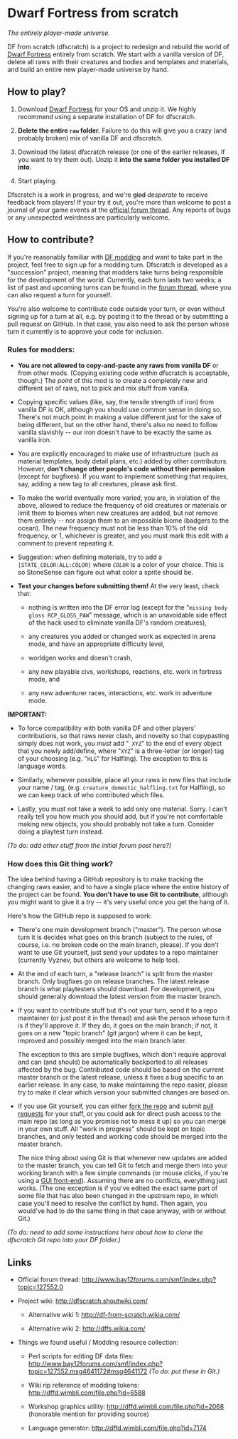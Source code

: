 Dwarf Fortress from scratch
===========================

_The entirely player-made universe._

DF from scratch (dfscratch) is a project to redesign and rebuild the world of [Dwarf Fortress](http://www.bay12games.com/dwarves/) entirely from scratch. We start with a vanilla version of DF, delete all raws with their creatures and bodies and templates and materials, and build an entire new player-made universe by hand.


How to play?
------------

1. Download [Dwarf Fortress](http://www.bay12games.com/dwarves/) for your OS and unzip it.  We highly recommend using a separate installation of DF for dfscratch.

2. **Delete the entire `raw` folder.**  Failure to do this will give you a crazy (and probably broken) mix of vanilla DF and dfscratch.

3. Download the latest dfscratch release (or one of the earlier releases, if you want to try them out).  Unzip it **into the same folder you installed DF into**.

4. Start playing.

Dfscratch is a work in progress, and we're <s>glad</s> _desperate_ to receive feedback from players!  If your try it out, you're more than welcome to post a journal of your game events at the [official forum thread](http://www.bay12forums.com/smf/index.php?topic=127552.0).  Any reports of bugs or any unexpected weirdness are particularly welcome.


How to contribute?
------------------

If you're reasonably familiar with [DF modding](http://dwarffortresswiki.org/index.php/Modding) and want to take part in the project, feel free to sign up for a modding turn.  Dfscratch is developed as a "succession" project, meaning that modders take turns being responsible for the development of the world.  Currently, each turn lasts two weeks; a list of past and upcoming turns can be found in the [forum thread](http://www.bay12forums.com/smf/index.php?topic=127552.0), where you can also request a turn for yourself.

You're also welcome to contribute code outside your turn, or even without signing up for a turn at all, e.g. by posting it to the thread or by submitting a pull request on GitHub.  In that case, you also need to ask the person whose turn it currently is to approve your code for inclusion.


### Rules for modders:

* **You are not allowed to copy-and-paste any raws from vanilla DF** or from other mods.  (Copying existing code _within_ dfscratch is acceptable, though.)  The _point_ of this mod is to create a completely new and different set of raws, not to pick and mix stuff from vanilla.

* Copying specific values (like, say, the tensile strength of iron) from vanilla DF is OK, although you should use common sense in doing so.  There's not much point in making a value different _just_ for the sake of being different, but on the other hand, there's also no need to follow vanilla slavishly -- our iron doesn't have to be exactly the same as vanilla iron.

* You are explicitly encouraged to make use of infrastructure (such as material templates, body detail plans, etc.) added by other contributors.  However, **don't change other people's code without their permission** (except for bugfixes).  If you want to implement something that requires, say, adding a new tag to all creatures, please ask first.

* To make the world eventually more varied, you are, in violation of the above, allowed to reduce the frequency of old creatures or materials or limit them to biomes when new creatures are added, but not remove them entirely -- nor assign them to an impossible biome (badgers to the ocean). The new frequency must not be less than 10% of the old frequency, or 1, whichever is greater, and you must mark this edit with a comment to prevent repeating it.

* Suggestion: when defining materials, try to add a <code>[STATE_COLOR:ALL:<i>COLOR</i>]</code> where <code><i>COLOR</i></code> is a color of your choice. This is so StoneSense can figure out what color a sprite should be.

* **Test your changes before submitting them!**  At the very least, check that:

  * nothing is written into the DF error log (except for the "`missing body gloss RCP_GLOSS_PAW`" message, which is an unavoidable side effect of the hack used to eliminate vanilla DF's random creatures),

  * any creatures you added or changed work as expected in arena mode, and have an appropriate difficulty level,

  * worldgen works and doesn't crash,

  * any new playable civs, workshops, reactions, etc. work in fortress mode, and

  * any new adventurer races, interactions, etc. work in adventure mode.

**IMPORTANT:**

* To force compatibility with both vanilla DF and other players' contributions, so that raws never clash, and novelty so that copypasting simply does not work, you _must_ add "`_XYZ`" to the end of every object that you newly add/define, where "`XYZ`" is a three-letter (or longer) tag of your choosing (e.g. "`HLG`" for Halfling). The exception to this is language words.

* Similarly, whenever possible, place all your raws in new files that include your name / tag, (e.g. `creature_domestic_halfling.txt` for Halfling), so we can keep track of who contributed which files.

* Lastly, you must not take a week to add only one material. Sorry. I can't really tell you how much you should add, but if you're not comfortable making new objects, you should probably not take a turn. Consider doing a playtest turn instead.

_(To do: add other stuff from the initial forum post here?)_


### How does this Git thing work?

The idea behind having a GitHub repository is to make tracking the changing raws easier, and to have a single place where the entire history of the project can be found.  **You don't have to use Git to contribute**, although you might want to give it a try -- it's very useful once you get the hang of it.

Here's how the GitHub repo is supposed to work:

* There's one main development branch ("master"). The person whose turn it is decides what goes on this branch (subject to the rules, of course, i.e. no broken code on the main branch, please). If you don't want to use Git yourself, just send your updates to a repo maintainer (currently Vyznev, but others are welcome to help too).

* At the end of each turn, a "release branch" is split from the master branch. Only bugfixes go on release branches. The latest release branch is what playtesters should download.  For development, you should generally download the latest version from the master branch.

* If you want to contribute stuff but it's not your turn, send it to a repo maintainer (or just post it in the thread) and ask the person whose turn it is if they'll approve it. If they do, it goes on the main branch; if not, it goes on a new "topic branch" (git jargon) where it can be kept, improved and possibly merged into the main branch later.

  The exception to this are simple bugfixes, which don't require approval and can (and should) be automatically backported to all releases affected by the bug. Contributed code should be based on the current master branch or the latest release, unless it fixes a bug specific to an earlier release. In any case, to make maintaining the repo easier, please try to make it clear which version your submitted changes are based on.

* If you use Git yourself, you can either [fork the repo](https://help.github.com/articles/fork-a-repo) and submit [pull requests](https://help.github.com/articles/using-pull-requests) for your stuff, or you could ask for direct push access to the main repo (as long as you promise not to mess it up) so you can merge in your own stuff. All "work in progress" should be kept on topic branches, and only tested and working code should be merged into the master branch.

  The nice thing about using Git is that whenever new updates are added to the master branch, you can tell Git to fetch and merge them into your working branch with a few simple commands (or mouse clicks, if you're using a [GUI front-end](http://git-scm.com/downloads/guis)).  Assuming there are no conflicts, everything just works.  (The one exception is if you've edited the exact same part of some file that has also been changed in the upstream repo, in which case you'll need to resolve the conflict by hand.  Then again, you would've had to do the same thing in that case anyway, with or without Git.)

_(To do: need to add some instructions here about how to clone the dfscratch Git repo into your DF folder.)_

Links
-----

* Official forum thread: http://www.bay12forums.com/smf/index.php?topic=127552.0

* Project wiki: http://dfscratch.shoutwiki.com/

  * Alternative wiki 1: http://df-from-scratch.wikia.com/

  * Alternative wiki 2: http://dffs.wikia.com/

* Things we found useful / Modding resource collection:

  * Perl scripts for editing DF data files: http://www.bay12forums.com/smf/index.php?topic=127552.msg4641172#msg4641172 _(To do: put these in Git.)_

  * Wiki rip reference of modding tokens: http://dffd.wimbli.com/file.php?id=6588

  * Workshop graphics utility: http://dffd.wimbli.com/file.php?id=2068 (honorable mention for providing source)

  * Language generator: http://dffd.wimbli.com/file.php?id=7174 
